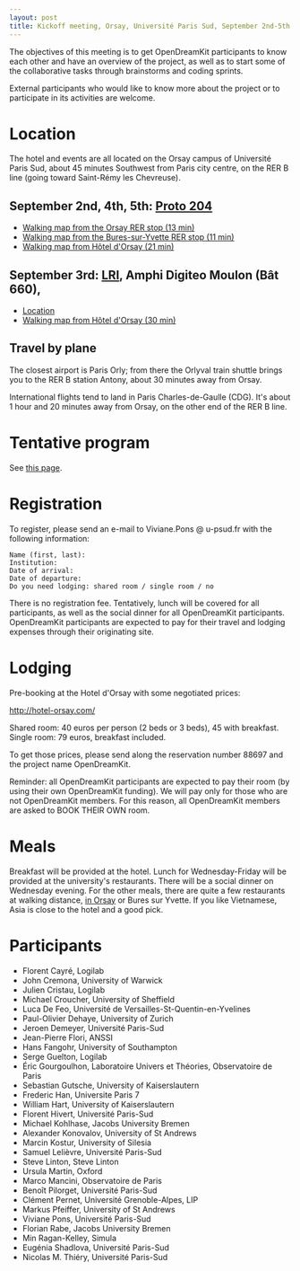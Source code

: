 ```yaml
---
layout: post
title: Kickoff meeting, Orsay, Université Paris Sud, September 2nd-5th of 2015
---
```


The objectives of this meeting is to get OpenDreamKit
participants to know each other and have an overview of the project,
as well as to start some of the collaborative tasks through
brainstorms and coding sprints.

External participants who would like to know more about the project
or to participate in its activities are welcome.

# Location

The hotel and events are all located on the Orsay campus of Université
Paris Sud, about 45 minutes Southwest from Paris city centre,
on the RER B line (going toward Saint-Rémy les Chevreuse).

## September 2nd, 4th, 5th: [Proto 204](http://proto204.co/)

  - [Walking map from the Orsay RER stop (13 min)](https://www.google.fr/maps/dir/Orsay+-+Ville/PROTO204,+204+Rue+Andr%C3%A9+Amp%C3%A8re,+91440+Bures-sur-Yvette/@48.6994832,2.171407,16z/data=!3m1!4b1!4m14!4m13!1m5!1m1!1s0x47e5d6026cc43415:0x95f18b73f1152368!2m2!1d2.182191!2d48.697694!1m5!1m1!1s0x47e67f55dfd7bf2d:0x971655d14b276c4f!2m2!1d2.1698481!2d48.7000976!3e2)
  - [Walking map from the Bures-sur-Yvette RER stop (11 min)](https://www.google.fr/maps/dir/48.6959491,2.1630839/PROTO204,+204+Rue+Andr%C3%A9+Amp%C3%A8re,+91440+Bures-sur-Yvette/@48.6977003,2.1614573,16z/data=!4m9!4m8!1m0!1m5!1m1!1s0x47e67f55dfd7bf2d:0x971655d14b276c4f!2m2!1d2.1698481!2d48.7000976!3e2)
  - [Walking map from Hôtel d'Orsay (21 min)](https://www.google.fr/maps/dir/H%C3%B4tel+d%27Orsay,+Rue+Fran%C3%A7ois+Leroux,+Orsay/PROTO204,+204+Rue+Andr%C3%A9+Amp%C3%A8re,+91440+Bures-sur-Yvette/@48.7016366,2.170123,15z/data=!3m1!4b1!4m14!4m13!1m5!1m1!1s0x47e678a5c5526d99:0x890b8f1a0f32a82!2m2!1d2.1888359!2d48.7040668!1m5!1m1!1s0x47e67f55dfd7bf2d:0x971655d14b276c4f!2m2!1d2.1698481!2d48.7000976!3e2)

## September 3rd: [LRI](http://www.lri.fr), Amphi Digiteo Moulon (Bât 660),

  - [Location](https://www.lri.fr/info.pratiques_en.php)
  - [Walking map from Hôtel d'Orsay (30 min)](https://www.google.fr/maps/dir/H%C3%B4tel+d%27Orsay,+2+Rue+Fran%C3%A7ois+Leroux,+91400+Orsay/Laboratoire+de+Recherche+en+Informatique,+B%C3%A2t+650,+Rue+Noetzlin,+91190+Gif-sur-Yvette/@48.7082891,2.1692708,15z/data=!3m1!4b1!4m14!4m13!1m5!1m1!1s0x47e678a5c5526d99:0x890b8f1a0f32a82!2m2!1d2.1888359!2d48.7040668!1m5!1m1!1s0x47e67f4ee0ba7d8b:0x566a06a0cd1acf1d!2m2!1d2.1682591!2d48.7124995!3e2)

## Travel by plane

The closest airport is Paris Orly; from there the Orlyval train
shuttle brings you to the RER B station Antony, about 30 minutes away
from Orsay.

International flights tend to land in Paris Charles-de-Gaulle
(CDG). It's about 1 hour and 20 minutes away from Orsay, on the other
end of the RER B line.

# Tentative program

See [this page](/meetings/2015-09-02-Kickoff/program).

# Registration

To register, please send an e-mail to Viviane.Pons @ u-psud.fr with
the following information:

    Name (first, last):
    Institution:
    Date of arrival:
    Date of departure:
    Do you need lodging: shared room / single room / no

There is no registration fee. Tentatively, lunch will be covered for
all participants, as well as the social dinner for all OpenDreamKit
participants. OpenDreamKit participants are expected to pay for their
travel and lodging expenses through their originating site.

# Lodging

Pre-booking at the Hotel d'Orsay with some negotiated prices:

http://hotel-orsay.com/

Shared room: 40 euros per person (2 beds or 3 beds), 45 with breakfast.
Single room: 79 euros, breakfast included.

To get those prices, please send along the reservation number 88697 and the project name OpenDreamKit.

Reminder: all OpenDreamKit participants are expected to pay their room (by using their own OpenDreamKit funding). We will pay only for those who are not OpenDreamKit members. For this reason, all OpenDreamKit members are asked to BOOK THEIR OWN room.

# Meals

Breakfast will be provided at the hotel. Lunch for Wednesday-Friday
will be provided at the university's restaurants. There will be a
social dinner on Wednesday evening. For the other meals, there are
quite a few restaurants at walking distance,
[in Orsay](http://www.mairie-orsay.fr/vie-pratique/commercants-artisans.html?id=27)
or Bures sur Yvette. If you like Vietnamese, Asia is close to the hotel and a good pick.

# Participants

<!-- add institution !-->

- Florent Cayré, Logilab
- John Cremona, University of Warwick
- Julien Cristau, Logilab
- Michael Croucher, University of Sheffield
- Luca De Feo, Université de Versailles-St-Quentin-en-Yvelines
- Paul-Olivier Dehaye, University of Zurich
- Jeroen Demeyer, Université Paris-Sud
- Jean-Pierre Flori, ANSSI
- Hans Fangohr, University of Southampton
- Serge Guelton, Logilab
- Éric Gourgoulhon, Laboratoire Univers et Théories, Observatoire de Paris
- Sebastian Gutsche, University of Kaiserslautern
- Frederic Han, Universite Paris 7
- William Hart, University of Kaiserslautern
- Florent Hivert, Université Paris-Sud
- Michael Kohlhase, Jacobs University Bremen
- Alexander Konovalov, University of St Andrews
- Marcin Kostur, University of Silesia
- Samuel Lelièvre, Université Paris-Sud
- Steve Linton, Steve Linton
- Ursula Martin, Oxford
- Marco Mancini, Observatoire de Paris
- Benoît Pilorget, Université Paris-Sud
- Clément Pernet, Université Grenoble-Alpes, LIP
- Markus Pfeiffer, University of St Andrews
- Viviane Pons, Université Paris-Sud
- Florian Rabe, Jacobs University Bremen
- Min Ragan-Kelley, Simula
- Eugénia Shadlova, Université Paris-Sud
- Nicolas M. Thiéry, Université Paris-Sud
